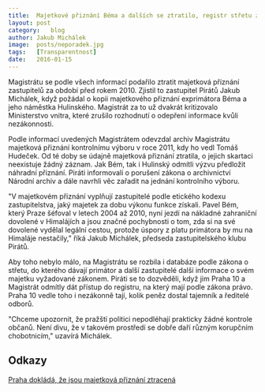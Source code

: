 ```yaml
---
title:	Majetkové přiznání Béma a dalších se ztratilo, registr střetu zájmů je rozbitý
layout:	post
category:	blog
author:	Jakub Michálek
image:	posts/neporadek.jpg
tags:	[Transparentnost]
date:	2016-01-15
---
```


Magistrátu se podle všech informací podařilo ztratit majetková přiznání zastupitelů za období před rokem 2010. Zjistil to zastupitel Pirátů Jakub Michálek, když požádal o kopii majetkového přiznání exprimátora Béma a jeho náměstka Hulinského. Magistrát za to už dvakrát kritizovalo Ministerstvo vnitra, které zrušilo rozhodnutí o odepření informace kvůli nezákonnosti. 

Podle informací uvedených Magistrátem odevzdal archiv Magistrátu majetková přiznání kontrolnímu výboru v roce 2011, kdy ho vedl Tomáš Hudeček. Od té doby se údajně majetková přiznání ztratila, o jejich skartaci neexistuje žádný záznam. Jak Bém, tak i Hulinský odmítli výzvu předložit náhradní přiznání. Piráti informovali o porušení zákona o archivnictví Národní archiv a dále navrhli věc zařadit na jednání kontrolního výboru.

"V majetkovém přiznání vyplňují zastupitelé podle etického kodexu zastupitelstva, jaký majetek za dobu výkonu funkce získali. Pavel Bém, který Praze šéfoval v letech 2004 až 2010, nyní jezdí na nákladné zahraniční dovolené v Himalájích a jsou značné pochybnosti o tom, zda si na své dovolené vydělal legální cestou, protože úspory z platu primátora by mu na Himaláje nestačily," říká Jakub Michálek, předseda zastupitelského klubu Pirátů. 

Aby toho nebylo málo, na Magistrátu se rozbila i databáze podle zákona o střetu, do kterého dávají primátor a další zastupitelé další informace o svém majetku vyžadované zákonem. Piráti se to dozvěděli, když jim Praha 10 a Magistrát odmítly dát přístup do registru, na který mají podle zákona právo. Praha 10 vedle toho i nezákonně tají, kolik peněz dostal tajemník a ředitelé odborů. 

"Chceme upozornit, že pražští politici nepodléhají prakticky žádné kontrole občanů. Není divu, že v takovém prostředí se dobře daří různým korupčním chobotnicím," uzavírá Michálek. 

## Odkazy

[Praha dokládá, že jsou majetková přiznání ztracená](https://github.com/pirati-cz/KlubPraha/blob/master/spisy/2015/237-registr-stretu-zajmu-praha-10/2-zamitnuti-z-technickych-duvodu/zamitnuti-z-technickych-duvodu.pdf)


